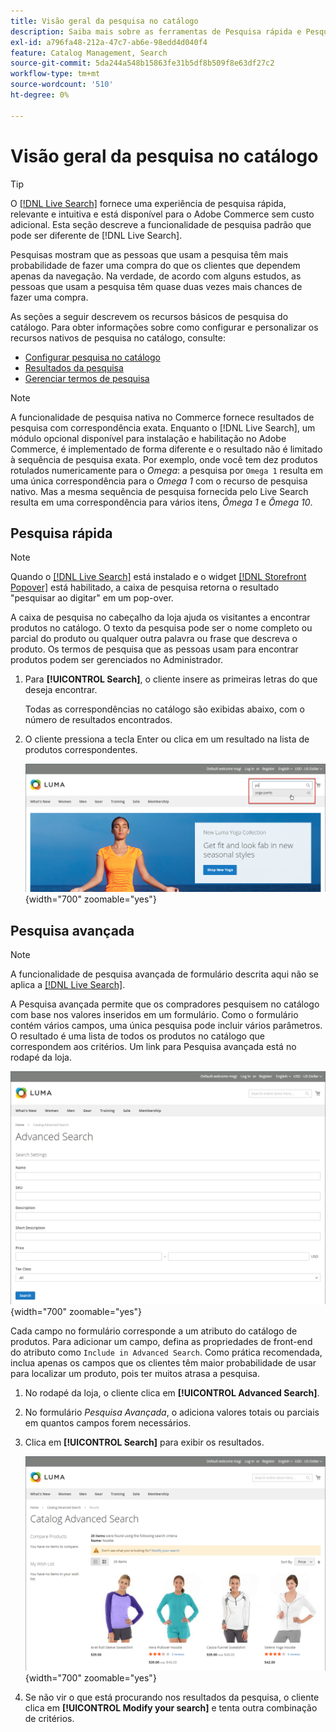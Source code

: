 ```yaml
---
title: Visão geral da pesquisa no catálogo
description: Saiba mais sobre as ferramentas de Pesquisa rápida e Pesquisa avançada que os clientes podem usar para localizar produtos na loja.
exl-id: a796fa48-212a-47c7-ab6e-98edd4d040f4
feature: Catalog Management, Search
source-git-commit: 5da244a548b15863fe31b5df8b509f8e63df27c2
workflow-type: tm+mt
source-wordcount: '510'
ht-degree: 0%

---
```


# Visão geral da pesquisa no catálogo

>[!TIP]
>
>O [[!DNL Live Search]](https://experienceleague.adobe.com/docs/commerce/live-search/overview.html?lang=pt-BR) fornece uma experiência de pesquisa rápida, relevante e intuitiva e está disponível para o Adobe Commerce sem custo adicional. Esta seção descreve a funcionalidade de pesquisa padrão que pode ser diferente de [!DNL Live Search].

Pesquisas mostram que as pessoas que usam a pesquisa têm mais probabilidade de fazer uma compra do que os clientes que dependem apenas da navegação. Na verdade, de acordo com alguns estudos, as pessoas que usam a pesquisa têm quase duas vezes mais chances de fazer uma compra.

As seções a seguir descrevem os recursos básicos de pesquisa do catálogo. Para obter informações sobre como configurar e personalizar os recursos nativos de pesquisa no catálogo, consulte:

- [Configurar pesquisa no catálogo](search-configuration.md)
- [Resultados da pesquisa](search-results.md)
- [Gerenciar termos de pesquisa](search-terms.md)

>[!NOTE]
>
>A funcionalidade de pesquisa nativa no Commerce fornece resultados de pesquisa com correspondência exata. Enquanto o [!DNL Live Search], um módulo opcional disponível para instalação e habilitação no Adobe Commerce, é implementado de forma diferente e o resultado não é limitado à sequência de pesquisa exata. Por exemplo, onde você tem dez produtos rotulados numericamente para o _Omega_: a pesquisa por `Omega 1` resulta em uma única correspondência para o _Omega 1_ com o recurso de pesquisa nativo. Mas a mesma sequência de pesquisa fornecida pelo Live Search resulta em uma correspondência para vários itens, _Ômega 1_ e _Ômega 10_.

## Pesquisa rápida

>[!NOTE]
>
>Quando o [[!DNL Live Search]](https://experienceleague.adobe.com/pt-br/docs/commerce/live-search/overview) está instalado e o widget [[!DNL Storefront Popover]](https://experienceleague.adobe.com/pt-br/docs/commerce/live-search/live-search-storefront/storefront-popover) está habilitado, a caixa de pesquisa retorna o resultado &quot;pesquisar ao digitar&quot; em um pop-over.

A caixa de pesquisa no cabeçalho da loja ajuda os visitantes a encontrar produtos no catálogo. O texto da pesquisa pode ser o nome completo ou parcial do produto ou qualquer outra palavra ou frase que descreva o produto. Os termos de pesquisa que as pessoas usam para encontrar produtos podem ser gerenciados no Administrador.

1. Para **[!UICONTROL Search]**, o cliente insere as primeiras letras do que deseja encontrar.

   Todas as correspondências no catálogo são exibidas abaixo, com o número de resultados encontrados.

1. O cliente pressiona a tecla Enter ou clica em um resultado na lista de produtos correspondentes.

   ![Pesquisar](./assets/storefront-search-box.png){width="700" zoomable="yes"}

## Pesquisa avançada

>[!NOTE]
>
>A funcionalidade de pesquisa avançada de formulário descrita aqui não se aplica a [[!DNL Live Search]](https://experienceleague.adobe.com/docs/commerce/live-search/overview.html?lang=pt-BR).

A Pesquisa avançada permite que os compradores pesquisem no catálogo com base nos valores inseridos em um formulário. Como o formulário contém vários campos, uma única pesquisa pode incluir vários parâmetros. O resultado é uma lista de todos os produtos no catálogo que correspondem aos critérios. Um link para Pesquisa avançada está no rodapé da loja.

![Pesquisa avançada](./assets/storefront-search-advanced.png){width="700" zoomable="yes"}

Cada campo no formulário corresponde a um atributo do catálogo de produtos. Para adicionar um campo, defina as propriedades de front-end do atributo como `Include in Advanced Search`. Como prática recomendada, inclua apenas os campos que os clientes têm maior probabilidade de usar para localizar um produto, pois ter muitos atrasa a pesquisa.

1. No rodapé da loja, o cliente clica em **[!UICONTROL Advanced Search]**.

1. No formulário _Pesquisa Avançada_, o adiciona valores totais ou parciais em quantos campos forem necessários.

1. Clica em **[!UICONTROL Search]** para exibir os resultados.

   ![Resultados da Pesquisa](./assets/storefront-search-advanced-results-modify.png){width="700" zoomable="yes"}

1. Se não vir o que está procurando nos resultados da pesquisa, o cliente clica em **[!UICONTROL Modify your search]** e tenta outra combinação de critérios.
